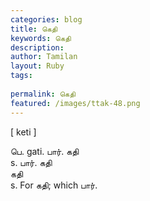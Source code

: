 ```yaml
---
categories: blog
title: கெதி
keywords: கெதி
description: 
author: Tamilan
layout: Ruby
tags: 
 
permalink: கெதி
featured: /images/ttak-48.png
---
```

  
[ keti ]  
  
பெ. gati. பார். கதி  
s. பார். கதி  
கதி  
s. For கதி; which பார். 